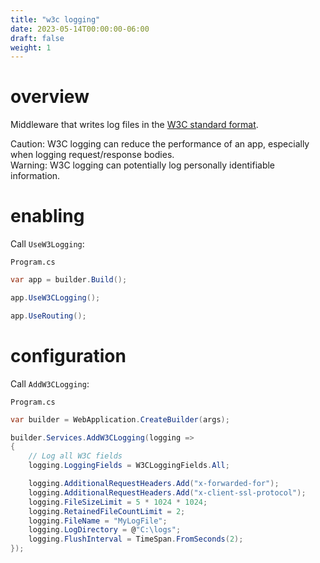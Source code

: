 ```yaml
---
title: "w3c logging"
date: 2023-05-14T00:00:00-06:00
draft: false
weight: 1
---
```


# overview
Middleware that writes log files in the [W3C standard format](https://www.w3.org/TR/WD-logfile.html).

<o>Caution</o>: W3C logging can reduce the performance of an app, especially when logging request/response bodies.  
<r>Warning</r>: W3C logging can potentially log personally identifiable information.

# enabling
Call `UseW3Logging`:  

`Program.cs`  
```cs
var app = builder.Build();

app.UseW3CLogging();

app.UseRouting();
```

# configuration
Call `AddW3CLogging`:

`Program.cs`
```cs
var builder = WebApplication.CreateBuilder(args);

builder.Services.AddW3CLogging(logging =>
{
    // Log all W3C fields
    logging.LoggingFields = W3CLoggingFields.All;

    logging.AdditionalRequestHeaders.Add("x-forwarded-for");
    logging.AdditionalRequestHeaders.Add("x-client-ssl-protocol");
    logging.FileSizeLimit = 5 * 1024 * 1024;
    logging.RetainedFileCountLimit = 2;
    logging.FileName = "MyLogFile";
    logging.LogDirectory = @"C:\logs";
    logging.FlushInterval = TimeSpan.FromSeconds(2);
});
```